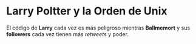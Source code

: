 # Larry Poltter y la Orden de Unix

El código de **Larry** cada vez es más peligroso mientras **Ballmemort** y sus **followers** 
cada vez tienen más *retweets* y poder.
